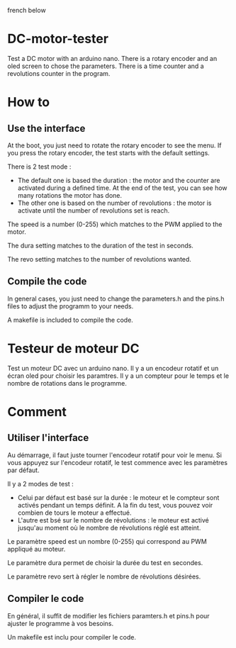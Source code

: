 french below
# DC-motor-tester
Test a DC motor with an arduino nano. There is a rotary encoder and an oled screen to chose the parameters. There is a time counter and a revolutions counter in the program.

# How to
## Use the interface
At the boot, you just need to rotate the rotary encoder to see the menu. If you press the rotary encoder, the test starts with the default settings.

There is 2 test mode :
  - The default one is based the duration : the motor and the counter are activated during a defined time. At the end of the test, you can see how many rotations the motor has done.
  - The other one is based on the number of revolutions : the motor is activate until the number of revolutions set is reach.

The speed is a number (0-255) which matches to the PWM applied to the motor.

The dura setting matches to the duration of the test in seconds.

The revo setting matches to the number of revolutions wanted.

## Compile the code
In general cases, you just need to change the parameters.h and the pins.h files to adjust the programm to your needs.

A makefile is included to compile the code.

# Testeur de moteur DC
Test un moteur DC avec un arduino nano. Il y a un encodeur rotatif et un écran oled pour choisir les paramtres. Il y a un compteur pour le temps et le nombre de rotations dans le programme.

# Comment
## Utiliser l'interface
Au démarrage, il faut juste tourner l'encodeur rotatif pour voir le menu. Si vous appuyez sur l'encodeur rotatif, le test commence avec les paramètres par défaut.

Il y a 2 modes de test :
  - Celui par défaut est basé sur la durée : le moteur et le compteur sont activés pendant un temps définit. A la fin du test, vous pouvez voir combien de tours le moteur a effectué.
  - L'autre est bsé sur le nombre de révolutions : le moteur est activé jusqu'au moment où le nombre de révolutions réglé est atteint.

Le paramètre speed est un nombre (0-255) qui correspond au PWM appliqué au moteur.

Le paramètre dura permet de choisir la durée du test en secondes.

Le paramètre revo sert à régler le nombre de révolutions désirées.

## Compiler le code
En général, il suffit de modifier les fichiers paramters.h et pins.h pour ajuster le programme à vos besoins.

Un makefile est inclu pour compiler le code.
